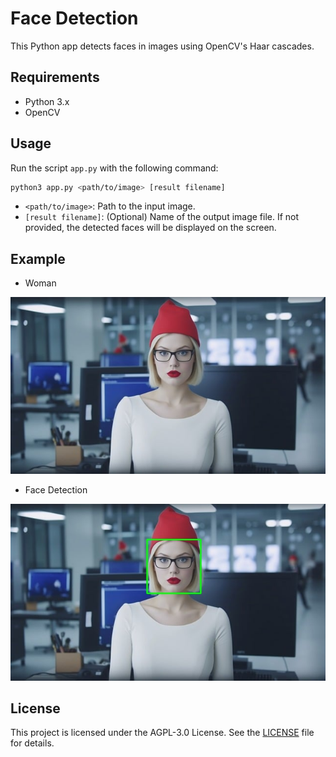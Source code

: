 # Face Detection

This Python app detects faces in images using OpenCV's Haar cascades.

## Requirements

- Python 3.x
- OpenCV

## Usage

Run the script `app.py` with the following command:

```bash
python3 app.py <path/to/image> [result filename]
```

- `<path/to/image>`: Path to the input image.
- `[result filename]`: (Optional) Name of the output image file. If not provided, the detected faces will be displayed on the screen.

## Example

- Woman

![ai-generated woman](data/ai-generated-8405611_640.jpg)

- Face Detection

![face detection](data/ai-generated.jpg)

## License

This project is licensed under the AGPL-3.0 License. See the [LICENSE](LICENSE) file for details.

